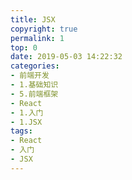 ```yaml
---
title: JSX
copyright: true
permalink: 1
top: 0
date: 2019-05-03 14:22:32
categories:
- 前端开发
- 1.基础知识
- 5.前端框架
- React
- 1.入门
- 1.JSX
tags:
- React
- 入门
- JSX
---
```

